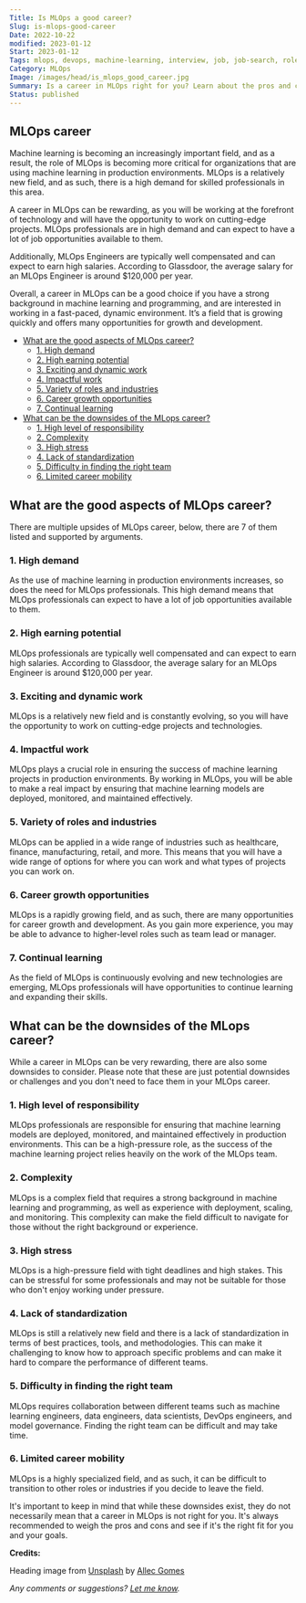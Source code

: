 ```yaml
---
Title: Is MLOps a good career?
Slug: is-mlops-good-career
Date: 2022-10-22
modified: 2023-01-12
Start: 2023-01-12
Tags: mlops, devops, machine-learning, interview, job, job-search, roles, career 
Category: MLOps
Image: /images/head/is_mlops_good_career.jpg
Summary: Is a career in MLOps right for you? Learn about the pros and cons of this growing field, including high demand, high earning potential, exciting work, and career growth opportunities.
Status: published
---
```


## MLOps career
Machine learning is becoming an increasingly important field, and as a result, the role of MLOps is becoming more critical for organizations that are using machine learning in production environments. MLOps is a relatively new field, and as such, there is a high demand for skilled professionals in this area.

A career in MLOps can be rewarding, as you will be working at the forefront of technology and will have the opportunity to work on cutting-edge projects. MLOps professionals are in high demand and can expect to have a lot of job opportunities available to them.

Additionally, MLOps Engineers are typically well compensated and can expect to earn high salaries. According to Glassdoor, the average salary for an MLOps Engineer is around $120,000 per year.

Overall, a career in MLOps can be a good choice if you have a strong background in machine learning and programming, and are interested in working in a fast-paced, dynamic environment. It’s a field that is growing quickly and offers many opportunities for growth and development.

<!-- MarkdownTOC levels='2,3' autolink=True autoanchor=True -->

- [What are the good aspects of MLOps career?](#what-are-the-good-aspects-of-mlops-career)
	- [1.  High demand](#1-high-demand)
	- [2. High earning potential](#2-high-earning-potential)
	- [3. Exciting and dynamic work](#3-exciting-and-dynamic-work)
	- [4. Impactful work](#4-impactful-work)
	- [5. Variety of roles and industries](#5-variety-of-roles-and-industries)
	- [6.  Career growth opportunities](#6-career-growth-opportunities)
	- [7.  Continual learning](#7-continual-learning)
- [What can be the downsides of the MLops career?](#what-can-be-the-downsides-of-the-mlops-career)
	- [1.  High level of responsibility](#1-high-level-of-responsibility)
	- [2.  Complexity](#2-complexity)
	- [3.  High stress](#3-high-stress)
	- [4.  Lack of standardization](#4-lack-of-standardization)
	- [5.  Difficulty in finding the right team](#5-difficulty-in-finding-the-right-team)
	- [6.  Limited career mobility](#6-limited-career-mobility)

<!-- /MarkdownTOC -->

<a id="what-are-the-good-aspects-of-mlops-career"></a>
## What are the good aspects of MLOps career?
There are multiple upsides of MLOps career, below, there are 7 of them listed and supported by arguments.

<a id="1-high-demand"></a>
### 1.  High demand
As the use of machine learning in production environments increases, so does the need for MLOps professionals. This high demand means that MLOps professionals can expect to have a lot of job opportunities available to them.
    
<a id="2-high-earning-potential"></a>
### 2. High earning potential
MLOps professionals are typically well compensated and can expect to earn high salaries. According to Glassdoor, the average salary for an MLOps Engineer is around $120,000 per year.
    
<a id="3-exciting-and-dynamic-work"></a>
### 3. Exciting and dynamic work
MLOps is a relatively new field and is constantly evolving, so you will have the opportunity to work on cutting-edge projects and technologies.
    
<a id="4-impactful-work"></a>
### 4. Impactful work
MLOps plays a crucial role in ensuring the success of machine learning projects in production environments. By working in MLOps, you will be able to make a real impact by ensuring that machine learning models are deployed, monitored, and maintained effectively.
    
<a id="5-variety-of-roles-and-industries"></a>
### 5. Variety of roles and industries
MLOps can be applied in a wide range of industries such as healthcare, finance, manufacturing, retail, and more. This means that you will have a wide range of options for where you can work and what types of projects you can work on.
    
<a id="6-career-growth-opportunities"></a>
### 6.  Career growth opportunities
MLOps is a rapidly growing field, and as such, there are many opportunities for career growth and development. As you gain more experience, you may be able to advance to higher-level roles such as team lead or manager.
    
<a id="7-continual-learning"></a>
### 7.  Continual learning
As the field of MLOps is continuously evolving and new technologies are emerging, MLOps professionals will have opportunities to continue learning and expanding their skills.

<a id="what-can-be-the-downsides-of-the-mlops-career"></a>
## What can be the downsides of the MLops career?
While a career in MLOps can be very rewarding, there are also some downsides to consider. Please note that these are just potential downsides or challenges and you don't need to face them in your MLOps career.

<a id="1-high-level-of-responsibility"></a>
### 1.  High level of responsibility
MLOps professionals are responsible for ensuring that machine learning models are deployed, monitored, and maintained effectively in production environments. This can be a high-pressure role, as the success of the machine learning project relies heavily on the work of the MLOps team.
    
<a id="2-complexity"></a>
### 2.  Complexity
MLOps is a complex field that requires a strong background in machine learning and programming, as well as experience with deployment, scaling, and monitoring. This complexity can make the field difficult to navigate for those without the right background or experience.
    
<a id="3-high-stress"></a>
### 3.  High stress
MLOps is a high-pressure field with tight deadlines and high stakes. This can be stressful for some professionals and may not be suitable for those who don't enjoy working under pressure.
    
<a id="4-lack-of-standardization"></a>
### 4.  Lack of standardization
MLOps is still a relatively new field and there is a lack of standardization in terms of best practices, tools, and methodologies. This can make it challenging to know how to approach specific problems and can make it hard to compare the performance of different teams.
    
<a id="5-difficulty-in-finding-the-right-team"></a>
### 5.  Difficulty in finding the right team
MLOps requires collaboration between different teams such as machine learning engineers, data engineers, data scientists, DevOps engineers, and model governance. Finding the right team can be difficult and may take time.
    
<a id="6-limited-career-mobility"></a>
### 6.  Limited career mobility
MLOps is a highly specialized field, and as such, it can be difficult to transition to other roles or industries if you decide to leave the field.
    

It's important to keep in mind that while these downsides exist, they do not necessarily mean that a career in MLOps is not right for you. It's always recommended to weigh the pros and cons and see if it's the right fit for you and your goals.

**Credits:**

Heading image from [Unsplash](https://unsplash.com/photos/dmLIDt7xZNA) by [Allec Gomes](https://unsplash.com/@allecgomes)


*Any comments or suggestions? [Let me know](mailto:ksafjan@gmail.com?subject=Blog+post).*